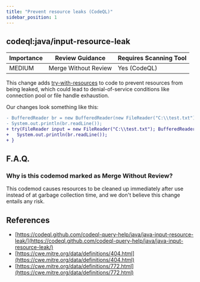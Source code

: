 ```yaml
---
title: "Prevent resource leaks (CodeQL)"
sidebar_position: 1
---
```


## codeql:java/input-resource-leak

| Importance | Review Guidance      | Requires Scanning Tool |
| ---------- | -------------------- | ---------------------- |
| MEDIUM     | Merge Without Review | Yes (CodeQL)           |

This change adds [try-with-resources](https://docs.oracle.com/javase/tutorial/essential/exceptions/tryResourceClose.html) to code to prevent resources from being leaked, which could lead to denial-of-service conditions like connection pool or file handle exhaustion.

Our changes look something like this:

```diff
- BufferedReader br = new BufferedReader(new FileReader("C:\\test.txt"));
- System.out.println(br.readLine());
+ try(FileReader input = new FileReader("C:\\test.txt"); BufferedReader br = new BufferedReader(input)){
+   System.out.println(br.readLine());
+ }
```

## F.A.Q.

### Why is this codemod marked as Merge Without Review?

This codemod causes resources to be cleaned up immediately after use instead of at garbage collection time, and we don't believe this change entails any risk.

## References

- [https://codeql.github.com/codeql-query-help/java/java-input-resource-leak/](https://codeql.github.com/codeql-query-help/java/java-input-resource-leak/)
- [https://cwe.mitre.org/data/definitions/404.html](https://cwe.mitre.org/data/definitions/404.html)
- [https://cwe.mitre.org/data/definitions/772.html](https://cwe.mitre.org/data/definitions/772.html)
